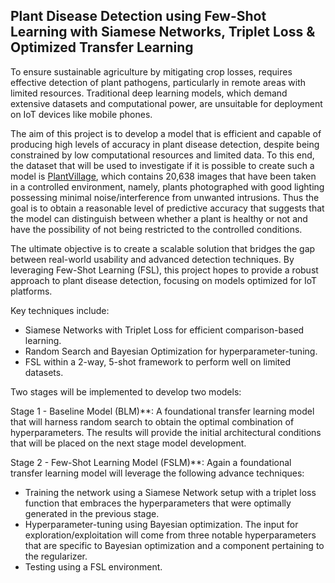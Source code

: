 Plant Disease Detection using Few-Shot Learning with Siamese Networks, Triplet Loss & Optimized Transfer Learning
-----------------------------------------------------------------------------------------------------------------

To ensure sustainable agriculture by mitigating crop losses, requires effective detection of plant pathogens, particularly in remote areas with limited resources. Traditional deep learning models, which demand extensive datasets and computational power, are unsuitable for deployment on IoT devices like mobile phones.

The aim of this project is to develop a model that is efficient and capable of producing high levels of accuracy in plant disease detection, despite being constrained by low computational resources and limited data. To this end, the dataset that will be used to investigate if it is possible to create such a model is  [PlantVillage](https://www.kaggle.com/datasets/emmarex/plantdisease), which contains 20,638 images that have been taken in a controlled environment, namely, plants photographed with good lighting possessing minimal noise/interference from unwanted intrusions. Thus the goal is to obtain a reasonable level of predictive accuracy that suggests that the model can distinguish between whether a plant is healthy or not and have the possibility of not being restricted to the controlled conditions.

The ultimate objective is to create a scalable solution that bridges the gap between real-world usability and advanced detection techniques. By leveraging Few-Shot Learning (FSL), this project hopes to provide a robust approach to plant disease detection, focusing on models optimized for IoT platforms.

Key techniques include:

* Siamese Networks with Triplet Loss for efficient comparison-based learning.
* Random Search and Bayesian Optimization for hyperparameter-tuning.
* FSL within a 2-way, 5-shot framework to perform well on limited datasets.

Two stages will be implemented to develop two models:

Stage 1 - Baseline Model (BLM)**: A foundational transfer learning model that will harness random search to obtain the optimal combination of hyperparameters. The results will provide the initial architectural conditions that will be placed on the next stage model development.

Stage 2 - Few-Shot Learning Model (FSLM)**: Again a foundational transfer learning model will leverage the following advance techniques:
* Training the network using a Siamese Network setup with a triplet loss function that embraces the hyperparameters that were optimally generated in the previous stage.
* Hyperparameter-tuning using Bayesian optimization. The input for exploration/exploitation will come from three notable hyperparameters that are specific to Bayesian optimization and a component pertaining to the regularizer.
* Testing using a FSL environment.
